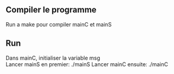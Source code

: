 ## Compiler le programme

Run a make pour compiler mainC et mainS

## Run 

Dans mainC, initialiser la variable msg  
Lancer mainS en premier: ./mainS
Lancer mainC ensuite: ./mainC
